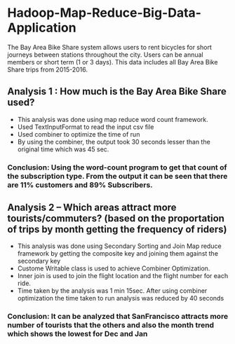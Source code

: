 # Hadoop-Map-Reduce-Big-Data-Application

The Bay Area Bike Share system allows users to rent bicycles for short journeys between stations throughout the city. Users can be annual members or short term (1 or 3 days). 
This data includes all Bay Area Bike Share trips from 2015-2016.

## Analysis 1 : How much is the Bay Area Bike Share used?

-	This analysis was done using map reduce word count framework.
-	Used TextInputFormat to read the input csv file
-	Used combiner to optimize the time of run
-	By using the combiner, the output took 30 seconds lesser than the original time which was 45 sec.

### Conclusion: Using the word-count program to get that count of the subscription type. From the output it can be seen that there are 11% customers and 89% Subscribers.


## Analysis 2 – Which areas attract more tourists/commuters? (based on the proportation of trips by month getting the frequency of riders)

-	This analysis was done using Secondary Sorting and Join Map reduce framework by getting the composite key and joining them against the secondary key
-	Custome Writable class is used to achieve Combiner Optimization.
-	Inner join is used to join the flight location and the flight number for each ride.
-	Time taken by the analysis was 1 min 15sec. After using combiner optimization the time taken to run analysis was reduced by 40 seconds 


### Conclusion: It can be analyzed that SanFrancisco attracts more number of tourists that the others and also the month trend which shows the lowest for Dec and Jan

